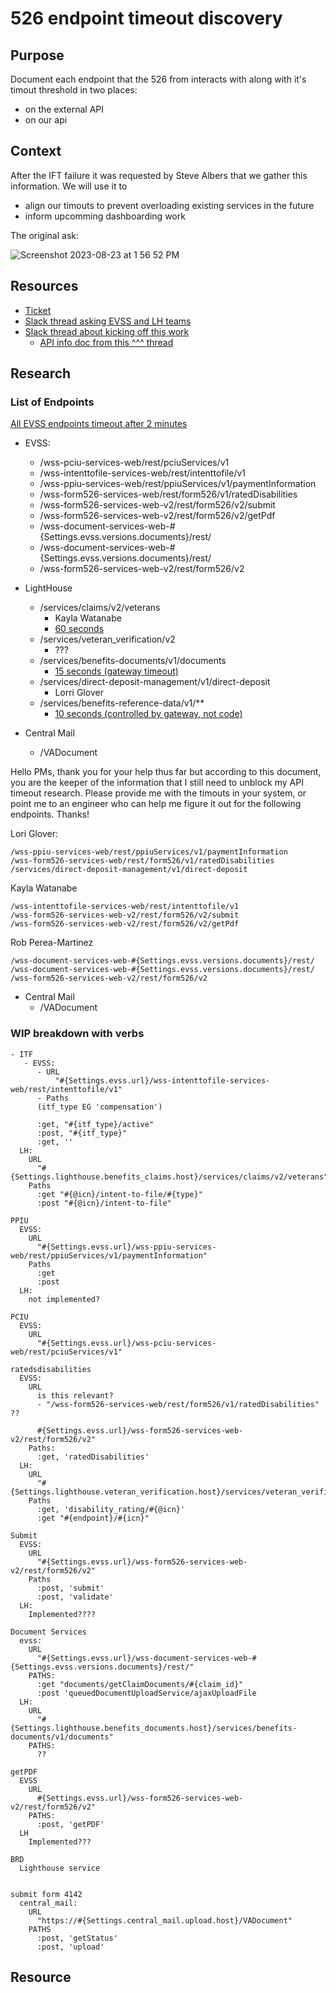 # 526 endpoint timeout discovery

## Purpose

Document each endpoint that the 526 from interacts with along with it's timout threshold in two places:
- on the external API
- on our api

## Context

After the IFT failure<citation> it was requested by Steve Albers that we gather this information.  We will use it to
- align our timouts to prevent overloading existing services in the future
- inform upcomming dashboarding work

The original ask:

![Screenshot 2023-08-23 at 1 56 52 PM](https://github.com/department-of-veterans-affairs/va.gov-team/assets/15328092/72a670aa-8a2b-498f-896d-350b59ce9e75)

## Resources
- [Ticket](https://app.zenhub.com/workspaces/disability-benefits-experience-team-carbs-6470c8bfffee9809b2634a52/issues/gh/department-of-veterans-affairs/va.gov-team/64199)
- [Slack thread asking EVSS and LH teams](https://dsva.slack.com/archives/C02CQP3RFFX/p1693249478108359)
- [Slack thread about kicking off this work](https://dsva.slack.com/archives/C04KW0B46N5/p1693237964443529)
    - [API info doc from this ^^^ thread](https://github.com/department-of-veterans-affairs/lighthouse-ux/blob/master/Benefits%20and%20Appeals%20Research/2023-05-EVSS-Playbooks-Draft/Draft%20EVSS%20Playbook%20Template.md#api---specific-information)

## Research

### List of Endpoints
[All EVSS endpoints timeout after 2 minutes]([url](https://dsva.slack.com/archives/C02CQP3RFFX/p1694025006775109?thread_ts=1693249478.108359&cid=C02CQP3RFFX))
- EVSS:
    - /wss-pciu-services-web/rest/pciuServices/v1
    - /wss-intenttofile-services-web/rest/intenttofile/v1
    - /wss-ppiu-services-web/rest/ppiuServices/v1/paymentInformation
    - /wss-form526-services-web/rest/form526/v1/ratedDisabilities
    - /wss-form526-services-web-v2/rest/form526/v2/submit
    - /wss-form526-services-web-v2/rest/form526/v2/getPdf
    - /wss-document-services-web-#{Settings.evss.versions.documents}/rest/
    - /wss-document-services-web-#{Settings.evss.versions.documents}/rest/
    - /wss-form526-services-web-v2/rest/form526/v2

- LightHouse
    - /services/claims/v2/veterans
        - Kayla Watanabe
        - [60 seconds]([url](https://dsva.slack.com/archives/C02CQP3RFFX/p1693255742008909?thread_ts=1693249478.108359&cid=C02CQP3RFFX))
    - /services/veteran_verification/v2
        - ???
    - /services/benefits-documents/v1/documents
        - [15 seconds (gateway timeout)](https://dsva.slack.com/archives/C02CQP3RFFX/p1693327627633599?thread_ts=1693249478.108359&cid=C02CQP3RFFX)
    - /services/direct-deposit-management/v1/direct-deposit
        - Lorri Glover
    - /services/benefits-reference-data/v1/**
        - [10 seconds (controlled by gateway, not code)]([url](https://dsva.slack.com/archives/C02CQP3RFFX/p1693322324028769?thread_ts=1693249478.108359&cid=C02CQP3RFFX))

- Central Mail
    - /VADocument


Hello PMs, thank you for your help thus far but according to this document,
you are the keeper of the information that I still need to unblock my API timeout research.
Please provide me with the timouts in your system, or point me to an engineer
who can help me figure it out for the following endpoints.  Thanks!

Lori Glover:
```
/wss-ppiu-services-web/rest/ppiuServices/v1/paymentInformation
/wss-form526-services-web/rest/form526/v1/ratedDisabilities
/services/direct-deposit-management/v1/direct-deposit
```

Kayla Watanabe
```
/wss-intenttofile-services-web/rest/intenttofile/v1
/wss-form526-services-web-v2/rest/form526/v2/submit
/wss-form526-services-web-v2/rest/form526/v2/getPdf
```

Rob Perea-Martinez
```
/wss-document-services-web-#{Settings.evss.versions.documents}/rest/
/wss-document-services-web-#{Settings.evss.versions.documents}/rest/
/wss-form526-services-web-v2/rest/form526/v2
```


- Central Mail
    - /VADocument



### WIP breakdown with verbs

```
- ITF
   - EVSS: 
      - URL
          "#{Settings.evss.url}/wss-intenttofile-services-web/rest/intenttofile/v1"
      - Paths
      (itf_type EG 'compensation')

      :get, "#{itf_type}/active"
      :post, "#{itf_type}"
      :get, ''
  LH: 
    URL
      "#{Settings.lighthouse.benefits_claims.host}/services/claims/v2/veterans"
    Paths
      :get "#{@icn}/intent-to-file/#{type}"
      :post "#{@icn}/intent-to-file"

PPIU
  EVSS:
    URL
      "#{Settings.evss.url}/wss-ppiu-services-web/rest/ppiuServices/v1/paymentInformation"
    Paths
      :get
      :post
  LH:
    not implemented?

PCIU
  EVSS: 
    URL
      "#{Settings.evss.url}/wss-pciu-services-web/rest/pciuServices/v1"

ratedsdisabilities
  EVSS:
    URL
      is this relevant?
      - "/wss-form526-services-web/rest/form526/v1/ratedDisabilities" ??

      #{Settings.evss.url}/wss-form526-services-web-v2/rest/form526/v2"
    Paths:
      :get, 'ratedDisabilities'
  LH:
    URL
      "#{Settings.lighthouse.veteran_verification.host}/services/veteran_verification/v2"
    Paths
      :get, 'disability_rating/#{@icn}'
      :get "#{endpoint}/#{icn}"

Submit
  EVSS: 
    URL
      "#{Settings.evss.url}/wss-form526-services-web-v2/rest/form526/v2"
    Paths
      :post, 'submit'
      :post, 'validate'
  LH: 
    Implemented????

Document Services
  evss: 
    URL
      "#{Settings.evss.url}/wss-document-services-web-#{Settings.evss.versions.documents}/rest/"
    PATHS:
      :get "documents/getClaimDocuments/#{claim_id}"
      :post 'queuedDocumentUploadService/ajaxUploadFile
  LH: 
    URL
      "#{Settings.lighthouse.benefits_documents.host}/services/benefits-documents/v1/documents"
    PATHS:
      ??

getPDF
  EVSS
    URL
      #{Settings.evss.url}/wss-form526-services-web-v2/rest/form526/v2"
    PATHS: 
      :post, 'getPDF'
  LH
    Implemented???

BRD
  Lighthouse service


submit form 4142
  central_mail:
    URL
      "https://#{Settings.central_mail.upload.host}/VADocument"
    PATHS
      :post, 'getStatus'
      :post, 'upload'
```


## Resource
